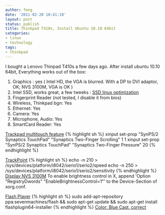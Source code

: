 ```yaml
---
author: feng
date: '2011-02-20 10:41:18'
layout: post
status: publish
title: Thinkpad T410s, Install Ubuntu 10.10 64bit
categories:
- linux
- technology
tags:
- thinkpad
---
```


I bought a Lenovo Thinpad T410s a few days ago. After install
ubuntu 10.10 64bit, Everything works out of the box:
1.  Graphics : yes ( Intel HD, the VGA is blurred. With a DP to DVI adaptor, OK; NVS 3100M, VGA is OK )
2.  Intel SSD, works great, a few tweeks : [SSD linux optimization](/ssd-optimization-linux-ubuntu-10-10-64bit.html)
3.  Fingerprint Reader (not tested, I disable it from bios)
4.  Wireless, Thinkpad bgn: Yes
5.  Ethernet: Yes
6.  Camera: Yes
7.  Microphone, Audio: Yes
8.  SmartCard Reader: Yes

[Trackpad multitouch feature](http://cpbl.wordpress.com/2010/10/29/lenovo-thinkpad-t410s-and-ubuntu-10-10/)
{% highlight sh %}
 xinput set-prop "SynPS/2 Synaptics TouchPad" "Synaptics Two-Finger Scrolling" 1 1
 xinput set-prop "SynPS/2 Synaptics TouchPad" "Synaptics Two-Finger Pressure" 20
{% endhighlight %}

[TrackPoint](http://www.thinkwiki.org/wiki/How_to_configure_the_TrackPoint)
{% highlight sh %}
 echo -n 210 > /sys/devices/platform/i8042/serio1/serio2/speed
 echo -n 250 > /sys/devices/platform/i8042/serio1/serio2/sensitivity
{% endhighlight %}
[Display NVS 3100M](http://www.thinkwiki.org/wiki/Category:T510)
 To enable brightness control in X, append 'Option "RegistryDwords"
 "EnableBrightnessControl=1"' to the Device-Section of xorg.conf.

[Flash Player](https://help.ubuntu.com/community/RestrictedFormats/Flash)
{% highlight sh %}
 sudo add-apt-repository ppa:sevenmachines/flash && sudo apt-get update && sudo apt-get install flashplugin64-installer
{% endhighlight %}
[Color: Blue Cast, correct](http://forum.notebookreview.com/lenovo-ibm/509947-t410s-unscientific-color-calibration-color-enhancement-tweaks-intel-gfx-control-panel.html)


